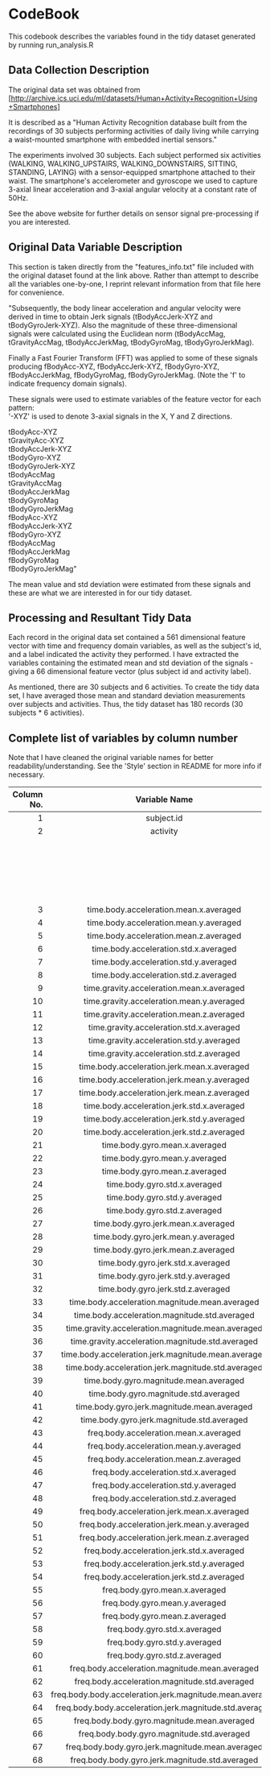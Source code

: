 CodeBook
========================================================
This codebook describes the variables found in the tidy dataset generated by running run_analysis.R

## Data Collection Description

The original data set was obtained from [http://archive.ics.uci.edu/ml/datasets/Human+Activity+Recognition+Using+Smartphones]

It is described as a "Human Activity Recognition database built from the recordings of 30 subjects performing activities of daily living while carrying a waist-mounted smartphone with embedded inertial sensors."

The experiments involved 30 subjects. Each subject performed six activities (WALKING, WALKING_UPSTAIRS, WALKING_DOWNSTAIRS, SITTING, STANDING, LAYING) with a sensor-equipped smartphone attached to their waist. The smartphone's accelerometer and gyroscope we used to capture 3-axial linear acceleration and 3-axial angular velocity at a constant rate of 50Hz.

See the above website for further details on sensor signal pre-processing if you are interested.

## Original Data Variable Description

This section is taken directly from the "features_info.txt" file included with the original dataset found at the link above. Rather than attempt to describe all the variables one-by-one, I reprint relevant information from that file here for convenience.

"Subsequently, the body linear acceleration and angular velocity were derived in time to obtain Jerk signals (tBodyAccJerk-XYZ and tBodyGyroJerk-XYZ). Also the magnitude of these three-dimensional signals were calculated using the Euclidean norm (tBodyAccMag, tGravityAccMag, tBodyAccJerkMag, tBodyGyroMag, tBodyGyroJerkMag). 

Finally a Fast Fourier Transform (FFT) was applied to some of these signals producing fBodyAcc-XYZ, fBodyAccJerk-XYZ, fBodyGyro-XYZ, fBodyAccJerkMag, fBodyGyroMag, fBodyGyroJerkMag. (Note the 'f' to indicate frequency domain signals). 

These signals were used to estimate variables of the feature vector for each pattern:  
'-XYZ' is used to denote 3-axial signals in the X, Y and Z directions.

tBodyAcc-XYZ  
tGravityAcc-XYZ  
tBodyAccJerk-XYZ  
tBodyGyro-XYZ  
tBodyGyroJerk-XYZ  
tBodyAccMag  
tGravityAccMag  
tBodyAccJerkMag  
tBodyGyroMag  
tBodyGyroJerkMag  
fBodyAcc-XYZ  
fBodyAccJerk-XYZ  
fBodyGyro-XYZ  
fBodyAccMag  
fBodyAccJerkMag  
fBodyGyroMag  
fBodyGyroJerkMag"

The mean value and std deviation were estimated from these signals and these are what we are interested in for our tidy dataset.

## Processing and Resultant Tidy Data

Each record in the original data set contained a 561 dimensional feature vector with time and frequency domain variables, as well as the subject's id, and a label indicated the activity they performed. I have extracted the variables containing the estimated mean and std deviation of the signals - giving a 66 dimensional feature vector (plus subject id and activity label).

As mentioned, there are 30 subjects and 6 activities. To create the tidy data set, I have averaged those mean and standard deviation measurements over subjects and activities. Thus, the tidy dataset has 180 records (30 subjects * 6 activities).

## Complete list of variables by column number

Note that I have cleaned the original variable names for better readability/understanding.  See the 'Style' section in README for more info if necessary.

| Column No. | Variable Name                                            | Values             |
|-----------:|:--------------------------------------------------------:|--------------------|
| 1          | subject.id                                               | 1-30               |
| 2          | activity                                                 | WALKING            |
|            |                                                          | WALKING_UPSTAIRS   |
|            |                                                          | WALKING_DOWNSTAIRS |
|            |                                                          | SITTING            |
|            |                                                          | STANDING           |
|            |                                                          | LAYING             |
| 3          | time.body.acceleration.mean.x.averaged                   |                    |
| 4          | time.body.acceleration.mean.y.averaged                   |                    |
| 5          | time.body.acceleration.mean.z.averaged                   |                    |
| 6          | time.body.acceleration.std.x.averaged                    |                    |
| 7          | time.body.acceleration.std.y.averaged                    |                    |
| 8          | time.body.acceleration.std.z.averaged                    |                    |
| 9          | time.gravity.acceleration.mean.x.averaged                |                    |
| 10         | time.gravity.acceleration.mean.y.averaged                |                    |
| 11         | time.gravity.acceleration.mean.z.averaged                |                    |
| 12         | time.gravity.acceleration.std.x.averaged                 |                    |
| 13         | time.gravity.acceleration.std.y.averaged                 |                    |
| 14         | time.gravity.acceleration.std.z.averaged                 |                    |
| 15         | time.body.acceleration.jerk.mean.x.averaged              |                    |
| 16         | time.body.acceleration.jerk.mean.y.averaged              |                    |
| 17         | time.body.acceleration.jerk.mean.z.averaged              |                    |
| 18         | time.body.acceleration.jerk.std.x.averaged               |                    |
| 19         | time.body.acceleration.jerk.std.y.averaged               |                    |
| 20         | time.body.acceleration.jerk.std.z.averaged               |                    |
| 21         | time.body.gyro.mean.x.averaged                           |                    |
| 22         | time.body.gyro.mean.y.averaged                           |                    |
| 23         | time.body.gyro.mean.z.averaged                           |                    |
| 24         | time.body.gyro.std.x.averaged                            |                    |
| 25         | time.body.gyro.std.y.averaged                            |                    |
| 26         | time.body.gyro.std.z.averaged                            |                    |
| 27         | time.body.gyro.jerk.mean.x.averaged                      |                    |
| 28         | time.body.gyro.jerk.mean.y.averaged                      |                    |
| 29         | time.body.gyro.jerk.mean.z.averaged                      |                    |
| 30         | time.body.gyro.jerk.std.x.averaged                       |                    |
| 31         | time.body.gyro.jerk.std.y.averaged                       |                    |
| 32         | time.body.gyro.jerk.std.z.averaged                       |                    |
| 33         | time.body.acceleration.magnitude.mean.averaged           |                    |
| 34         | time.body.acceleration.magnitude.std.averaged            |                    |
| 35         | time.gravity.acceleration.magnitude.mean.averaged        |                    |
| 36         | time.gravity.acceleration.magnitude.std.averaged         |                    |
| 37         | time.body.acceleration.jerk.magnitude.mean.averaged      |                    |
| 38         | time.body.acceleration.jerk.magnitude.std.averaged       |                    |
| 39         | time.body.gyro.magnitude.mean.averaged                   |                    |
| 40         | time.body.gyro.magnitude.std.averaged                    |                    |
| 41         | time.body.gyro.jerk.magnitude.mean.averaged              |                    |
| 42         | time.body.gyro.jerk.magnitude.std.averaged               |                    |
| 43         | freq.body.acceleration.mean.x.averaged                   |                    |
| 44         | freq.body.acceleration.mean.y.averaged                   |                    |
| 45         | freq.body.acceleration.mean.z.averaged                   |                    |
| 46         | freq.body.acceleration.std.x.averaged                    |                    |
| 47         | freq.body.acceleration.std.y.averaged                    |                    |
| 48         | freq.body.acceleration.std.z.averaged                    |                    |
| 49         | freq.body.acceleration.jerk.mean.x.averaged              |                    |
| 50         | freq.body.acceleration.jerk.mean.y.averaged              |                    |
| 51         | freq.body.acceleration.jerk.mean.z.averaged              |                    |
| 52         | freq.body.acceleration.jerk.std.x.averaged               |                    |
| 53         | freq.body.acceleration.jerk.std.y.averaged               |                    |
| 54         | freq.body.acceleration.jerk.std.z.averaged               |                    |
| 55         | freq.body.gyro.mean.x.averaged                           |                    |
| 56         | freq.body.gyro.mean.y.averaged                           |                    |
| 57         | freq.body.gyro.mean.z.averaged                           |                    |
| 58         | freq.body.gyro.std.x.averaged                            |                    |
| 59         | freq.body.gyro.std.y.averaged                            |                    |
| 60         | freq.body.gyro.std.z.averaged                            |                    |
| 61         | freq.body.acceleration.magnitude.mean.averaged           |                    |
| 62         | freq.body.acceleration.magnitude.std.averaged            |                    |
| 63         | freq.body.body.acceleration.jerk.magnitude.mean.averaged |                    |
| 64         | freq.body.body.acceleration.jerk.magnitude.std.averaged  |                    |
| 65         | freq.body.body.gyro.magnitude.mean.averaged              |                    |
| 66         | freq.body.body.gyro.magnitude.std.averaged               |                    |
| 67         | freq.body.body.gyro.jerk.magnitude.mean.averaged         |                    |
| 68         | freq.body.body.gyro.jerk.magnitude.std.averaged          |                    |


